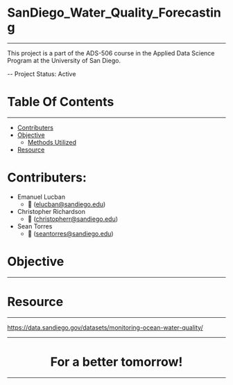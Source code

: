 # SanDiego_Water_Quality_Forecasting
---------------------------

This project is a part of the ADS-506 course in the Applied Data Science Program at the University of San Diego.

-- Project Status: Active

# Table Of Contents
--------------
- [Contributers](#contributers)
- [Objective](#objective)
    - [Methods Utilized](#methods-utilized)
- [Resource](#resource)

# Contributers:
* Emanuel Lucban
    * :email: (elucban@sandiego.edu)
* Christopher Richardson
    * :email: (christopherr@sandiego.edu)
* Sean Torres
    * :email: (seantorres@sandiego.edu)

# Objective
---------------------------


# Resource
---------------------------
https://data.sandiego.gov/datasets/monitoring-ocean-water-quality/

----------------------
<center><h1>For a better tomorrow!</h1></center>

----------------------
